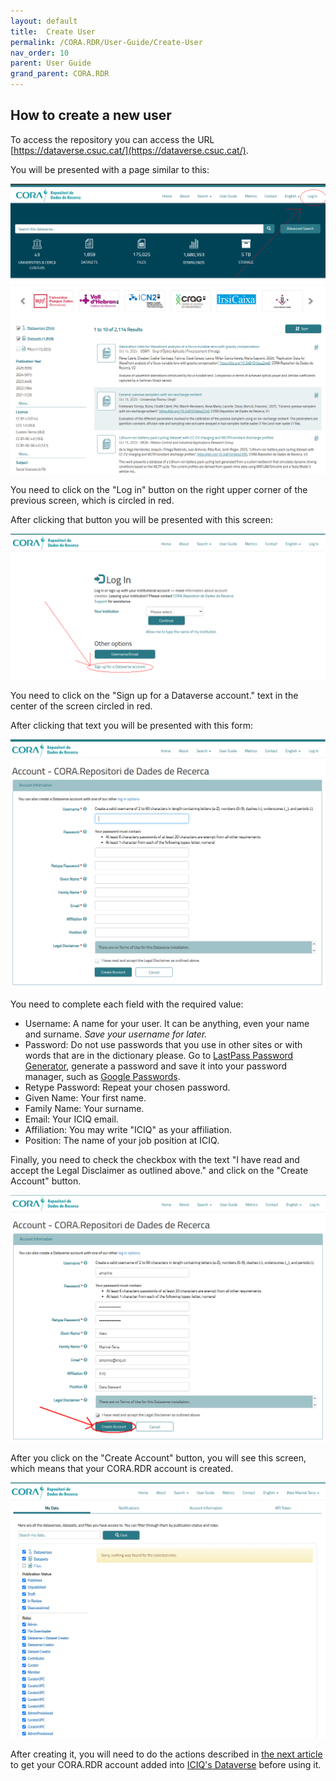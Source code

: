 ```yaml
---
layout: default
title:  Create User
permalink: /CORA.RDR/User-Guide/Create-User
nav_order: 10
parent: User Guide
grand_parent: CORA.RDR
---
```


## How to create a new user

To access the repository you can access the URL [https://dataverse.csuc.cat/](https://dataverse.csuc.cat/).

You will be presented with a page similar to this:

![img.png](../../../assets/images/CORA.RDR/dataverse-main.png)

You need to click on the "Log in" button on the right upper corner of the previous screen, which is circled in red. 

After clicking that button you will be presented with this screen:

![img.png](../../../assets/images/CORA.RDR/dataverse-signup.png)

You need to click on the "Sign up for a Dataverse account." text in the center of the screen circled in red. 

After clicking that text you will be presented with this form:

![img.png](../../../assets/images/CORA.RDR/dataverse-form-button.png)

You need to complete each field with the required value:

* Username: A name for your user. It can be anything, even your name and surname. *Save your username for later.*
* Password: Do not use passwords that you use in other sites or with words that are in the dictionary please. Go to 
[LastPass Password Generator](https://www.lastpass.com/es/features/password-generator), generate a password and save it
into your password manager, such as [Google Passwords](https://passwords.google.com/).
* Retype Password: Repeat your chosen password. 
* Given Name: Your first name.
* Family Name: Your surname. 
* Email: Your ICIQ email.
* Affiliation: You may write "ICIQ" as your affiliation. 
* Position: The name of your job position at ICIQ.

Finally, you need to check the checkbox with the text "I have read and accept the Legal Disclaimer as outlined above." 
and click on the "Create Account" button. 

![img.png](../../../assets/images/CORA.RDR/dataverse-form.png)

After you click on the "Create Account" button, you will see this screen, which means that your CORA.RDR account is 
created.

![img.png](../../../assets/images/CORA.RDR/dataverse-after-login.png)

After creating it, you will need to do the actions described in 
[the next article](https://iciq-dmp.github.io/CORA.RDR/User-Guide/Add-User-ICIQ-Dataverse) to 
get your CORA.RDR account added into
[ICIQ's Dataverse](https://dataverse.csuc.cat/dataverse/ICIQ) before using it.






